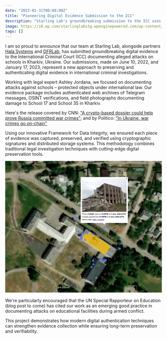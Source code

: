 ```yaml
---
date: "2023-01-31T00:00:00Z"
title: "Pioneering Digital Evidence Submission to the ICC"
description: "Starling Lab's groundbreaking submission to the ICC uses cryptographic signatures and distributed storage to preserve and authenticate evidence of attacks on Ukrainian schools."
image: https://i0.wp.com/starlinglabstg.wpenginepowered.com/wp-content/uploads/2024/11/PXL_20220605_145043956-scaled.jpg?w=1680
tags: []
---
```


I am so proud to announce that our team at Starling Lab, alongside partners [Hala Systems](https://www.halasystems.com/) and [DFRLab](https://dfrlab.org/), has submitted groundbreaking digital evidence to the International Criminal Court (ICC) documenting alleged attacks on schools in Kharkiv, Ukraine. Our submissions, made on June 10, 2022, and January 17, 2023, represent a new approach to preserving and authenticating digital evidence in international criminal investigations.

Working with legal expert Ashley Jordana, we focused on documenting attacks against schools – protected objects under international law. Our evidence package includes authenticated web archives of Telegram messages, OSINT verifications, and field photographs documenting damage to School 17 and School 35 in Kharkiv.

Here's the release covered by CNN: ["A crypto-based dossier could help prove Russia committed war crimes"](https://edition.cnn.com/2022/06/10/tech/ukraine-war-crimes-blockchain/index.html); and by Politico: ["In Ukraine, war crimes go on-chain"](https://www.politico.com/newsletters/digital-future-daily/2023/01/17/ukraine-war-crimes-blockchain-00078170)

Using our innovative Framework for Data Integrity, we ensured each piece of evidence was captured, preserved, and verified using cryptographic signatures and distributed storage systems. This methodology combines traditional legal investigation techniques with cutting-edge digital preservation tools.

![](assets/kharkiv-map-icc.webp)

We're particularly encouraged that the UN Special Rapporteur on Education (blog post to come) has cited our work as an emerging good practice in documenting attacks on educational facilities during armed conflict.

This project demonstrates how modern digital authentication techniques can strengthen evidence collection while ensuring long-term preservation and verifiability.
